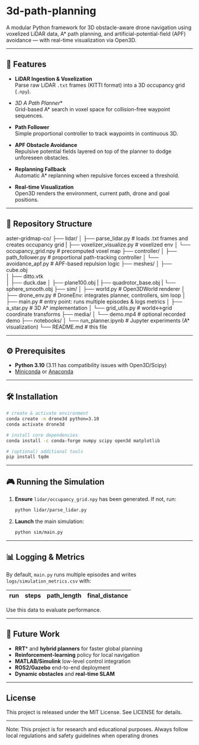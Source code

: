 # 3d-path-planning

A modular Python framework for 3D obstacle-aware drone navigation using voxelized LiDAR data, A* path planning, and artificial-potential-field (APF) avoidance — with real-time visualization via Open3D.

---

## 🚀 Features

- **LiDAR Ingestion & Voxelization**  
  Parse raw LiDAR `.txt` frames (KITTI format) into a 3D occupancy grid (`.npy`).

- **3D A* Path Planner**  
  Grid-based A* search in voxel space for collision-free waypoint sequences.

- **Path Follower**  
  Simple proportional controller to track waypoints in continuous 3D.

- **APF Obstacle Avoidance**  
  Repulsive potential fields layered on top of the planner to dodge unforeseen obstacles.

- **Replanning Fallback**  
  Automatic A* replanning when repulsive forces exceed a threshold.

- **Real-time Visualization**  
  Open3D renders the environment, current path, drone and goal positions.

---

## 📂 Repository Structure

aster-gridmap-co/
├── lidar/
│   ├── parse_lidar.py          # loads .txt frames and creates occupancy grid
|   ├── voxelizer_visualize.py  # voxelized env
│   └── occupancy_grid.npy      # precomputed voxel map
├── controller/
│   ├── path_follower.py        # proportional path-tracking controller
│   └── avoidance_apf.py        # APF-based repulsion logic
├── meshes/
│   ├── cube.obj  
│   ├── ditto.vtk    
│   ├── duck.dae
│   ├── plane100.obj
|   ├── quadrotor_base.obj
|   └── sphere_smooth.obj
├── sim/
│   ├── world.py                # Open3DWorld renderer
│   ├── drone_env.py            # DroneEnv: integrates planner, controllers, sim loop
│   ├── main.py                 # entry point: runs multiple episodes & logs metrics
│   ├── a_star.py               # 3D A* implementation
│   └── grid_utils.py           # world↔grid coordinate transforms
├── media/
│   └── demo.mp4                # optional recorded demo
├── notebooks/
│   └── run_planner.ipynb       # Jupyter experiments (A* visualization)
└── README.md                   # this file

---

## ⚙️ Prerequisites

- **Python 3.10** (3.11 has compatibility issues with Open3D/Scipy)  
- [Miniconda](https://docs.conda.io/) or [Anaconda](https://www.anaconda.com/)

---

## 🛠 Installation

```bash
# create & activate environment
conda create -n drone3d python=3.10
conda activate drone3d

# install core dependencies
conda install -c conda-forge numpy scipy open3d matplotlib

# (optional) additional tools
pip install tqdm
````

---

## 🎮 Running the Simulation

1. **Ensure** `lidar/occupancy_grid.npy` has been generated.
   If not, run:

   ```bash
   python lidar/parse_lidar.py
   ```

2. **Launch** the main simulation:

   ```bash
   python sim/main.py
   ```

---

## 📊 Logging & Metrics

By default, `main.py` runs multiple episodes and writes `logs/simulation_metrics.csv` with:

| run | steps | path\_length | final\_distance |
| --- | ----- | ------------ | --------------- |

Use this data to evaluate performance.

---

## 🔮 Future Work

* **RRT**\* and **hybrid planners** for faster global planning
* **Reinforcement-learning** policy for local navigation
* **MATLAB/Simulink** low-level control integration
* **ROS2/Gazebo** end-to-end deployment
* **Dynamic obstacles** and **real-time SLAM**

---

## License
This project is released under the MIT License. See LICENSE for details.

---

Note: This project is for research and educational purposes. Always follow local regulations and safety guidelines when operating drones
